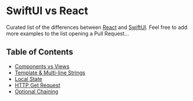 # SwiftUI vs React

Curated list of the differences between [React](https://reactjs.org/) and [SwiftUI](https://developer.apple.com/xcode/swiftui/).
Feel free to add more examples to the list opening a Pull Request...

## Table of Contents

- [Components vs Views](components.md)
- [Template & Multi-line Strings](templateStrings.md)
- [Local State](localState.md)
- [HTTP Get Request](get.md)
- [Optional Chaining](optionalChaining.md)
